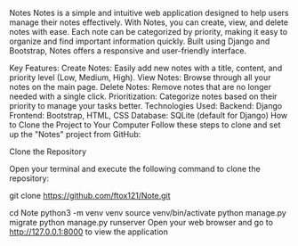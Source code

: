 Notes
Notes is a simple and intuitive web application designed to help users manage their notes effectively. With Notes, you can create, view, and delete notes with ease. Each note can be categorized by priority, making it easy to organize and find important information quickly. Built using Django and Bootstrap, Notes offers a responsive and user-friendly interface.

Key Features:
Create Notes: Easily add new notes with a title, content, and priority level (Low, Medium, High).
View Notes: Browse through all your notes on the main page.
Delete Notes: Remove notes that are no longer needed with a single click.
Prioritization: Categorize notes based on their priority to manage your tasks better.
Technologies Used:
Backend: Django
Frontend: Bootstrap, HTML, CSS
Database: SQLite (default for Django)
How to Clone the Project to Your Computer
Follow these steps to clone and set up the "Notes" project from GitHub:

Clone the Repository

Open your terminal and execute the following command to clone the repository:

git clone https://github.com/ftox121/Note.git

cd Note
python3 -m venv venv
source venv/bin/activate
python manage.py migrate
python manage.py runserver
Open your web browser and go to http://127.0.0.1:8000 to view the application
